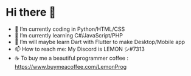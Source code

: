 <h1>Hi there 👋</h1>

- 🔭 I’m currently coding in Python/HTML/CSS
- 🌱 I’m currently learning C#/JavaScript/PHP
- 🤔 I’m will maybe learn Dart with Flutter to make Desktop/Mobile app
- 📫 How to reach me: My Discord is LEMON シ#7313
- ☕ To buy me a beautiful programmer coffee : https://www.buymeacoffee.com/LemonProg
